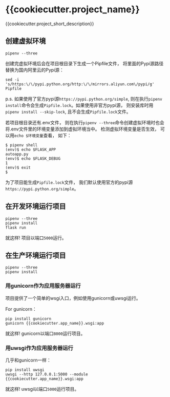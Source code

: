 # {{cookiecutter.project_name}}

{{cookiecutter.project_short_description}}


## 创建虚拟环境

```
pipenv --three
```
创建完虚拟环境后会在项目根目录下生成一个Pipfile文件， 将里面的Pypi源路径替换为国内阿里云的Pypi源：
```
sed -i 's/https:\/\/pypi.python.org/http:\/\/mirrors.aliyun.com\/pypi/g' Pipfile
```

p.s. 如果使用了官方pypi源`https://pypi.python.org/simple`, 则在执行`pipenv install`命令会生成`Pipfile.lock`。如果使用非官方pypi源， 则安装库时用`pipenv install --skip-lock`, 且不会生成`Pipfile.lock`文件。

若项目根目录还有.env文件， 则在执行`pipenv --three`命令创建虚拟环境时也会将.env文件里的环境变量添加到虚拟环境当中。
检测虚拟环境变量是否生效， 可以用`echo $环境变量`查看， 如下：

```
$ pipenv shell
(env)$ echo $FLASK_APP
autoapp.py
(env)$ echo $FLASK_DEBUG
1
(env)$ exit
$ 
```

为了项目能生成`Pipfile.lock`文件， 我们默认使用官方的pypi源`https://pypi.python.org/simple`。

## 在开发环境运行项目

```
pipenv --three
pipenv install
flask run
```

就这样! 项目以端口`5000`运行。

## 在生产环境运行项目

```
pipenv --three
pipenv install
```


### 用gunicorn作为应用服务器运行

项目提供了一个简单的wsgi入口，例如使用gunicorn或uwsgi运行。

For gunicorn：

```
pip install gunicorn
gunicorn {{cookiecutter.app_name}}.wsgi:app
```

就这样! gunicorn以端口`8000`运行项目。

### 用uwsgi作为应用服务器运行

几乎和gunicorn一样：

```
pip install uwsgi
uwsgi --http 127.0.0.1:5000 --module {{cookiecutter.app_name}}.wsgi:app
```

就这样! uwsgi以端口`5000`运行项目。